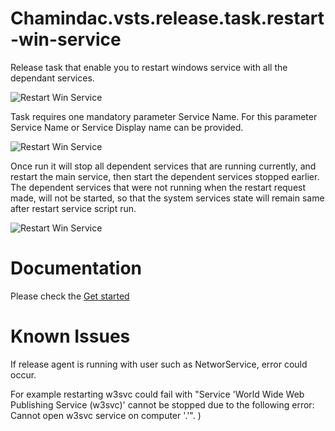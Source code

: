 ﻿# Chamindac.vsts.release.task.restart-win-service

Release task that enable you to restart windows service with all the dependant services.

![Restart Win Service](https://chamindac.gallery.vsassets.io/_apis/public/gallery/publisher/chamindac/extension/chamindac-vsts-release-task-restart-win-service/1.0.5/privateasset/eyJ0eXAiOiJKV1QiLCJhbGciOiJIUzI1NiJ9.eyJwbiI6ImNoYW1pbmRhYyIsImVuIjoiY2hhbWluZGFjLXZzdHMtcmVsZWFzZS10YXNrLXJlc3RhcnQtd2luLXNlcnZpY2UiLCJleHAiOiIxNDcxNzE2OTk1In0=.RE9xSHkrSUZSbEUrTWczRlYrZ3U5TnZldW4rWGcrS0kzM09aczNRWUR4RT0=/Microsoft.VisualStudio.Services.Screenshots.1)

Task requires one mandatory parameter Service Name. For this parameter Service Name or Service Display name can be provided.

![Restart Win Service](https://chamindac.gallery.vsassets.io/_apis/public/gallery/publisher/chamindac/extension/chamindac-vsts-release-task-restart-win-service/1.0.5/privateasset/eyJ0eXAiOiJKV1QiLCJhbGciOiJIUzI1NiJ9.eyJwbiI6ImNoYW1pbmRhYyIsImVuIjoiY2hhbWluZGFjLXZzdHMtcmVsZWFzZS10YXNrLXJlc3RhcnQtd2luLXNlcnZpY2UiLCJleHAiOiIxNDcxNzE2OTk1In0=.RE9xSHkrSUZSbEUrTWczRlYrZ3U5TnZldW4rWGcrS0kzM09aczNRWUR4RT0=/Microsoft.VisualStudio.Services.Screenshots.2)

Once run it will stop all dependent services that are running currently, and restart the main service, then start the dependent services stopped earlier. The dependent services that were not running when the restart request made, will not be started, so that the system services state will remain same after restart service script run.

![Restart Win Service](https://chamindac.gallery.vsassets.io/_apis/public/gallery/publisher/chamindac/extension/chamindac-vsts-release-task-restart-win-service/1.0.5/privateasset/eyJ0eXAiOiJKV1QiLCJhbGciOiJIUzI1NiJ9.eyJwbiI6ImNoYW1pbmRhYyIsImVuIjoiY2hhbWluZGFjLXZzdHMtcmVsZWFzZS10YXNrLXJlc3RhcnQtd2luLXNlcnZpY2UiLCJleHAiOiIxNDcxNzE2OTk1In0=.RE9xSHkrSUZSbEUrTWczRlYrZ3U5TnZldW4rWGcrS0kzM09aczNRWUR4RT0=/Microsoft.VisualStudio.Services.Screenshots.3)

# Documentation

Please check the [Get started](http://chamindac.blogspot.com/2016/08/restart-widows-servicesvststfs-release.html)

# Known Issues

If release agent is running with user such as NetworService, error could occur. 

For example restarting w3svc could fail with "Service 'World Wide Web Publishing Service (w3svc)' cannot be stopped due to the following error: Cannot open w3svc service on computer '.'".
)